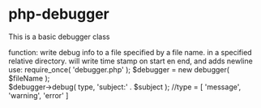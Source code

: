 # php-debugger


This is a basic debugger class

function: write debug info to a file specified by a file name.
          in a specified relative directory.
          will write time stamp on start en end, and adds newline
    use:  require_once( 'debugger.php' );
          $debugger = new debugger( $fileName );    
          $debugger->debug( type, 'subject:' . $subject ); 
          //type = [ 'message', 'warning', 'error' ]  


